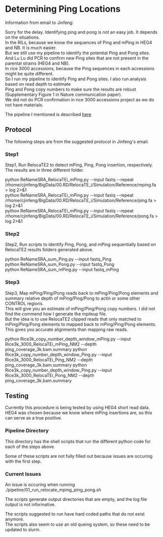 # Determining Ping Locations

Information from email to Jinfeng:  

 
Sorry for the delay. Identifying ping and pong is not an easy job. It depends on the situations.  
In the RILs, because we know the sequences of Ping and mPing in HEG4 and NB. It is much easier.  
But we still use my pipeline to identify the potential Ping and Pong sites.  
And Lu Lu did PCR to confirm new Ping sites that are not present in the parental strains (HEG4 and NB).  
In rice 3000 accessions, because the Ping sequences in each accessions might be quite different.  
So I run my pipeline to identify Ping and Pong sites. I also run analysis based on read depth to estimate  
Ping and Pong copy numbers to make sure the results are robust (Supplementary Figure 1 in Nature communication paper).  
We did not do PCR confirmation in rice 3000 accessions project as we do not have materials. 
 
The pipeline I mentioned is described [here](https://github.com/stajichlab/Dynamic_rice_publications/blob/master/rice_3k_mPing_scripts/Copy_numbers_characterization/work.sh)

## Protocol

The following steps are from the suggested protocol in Jinfeng's email.

### Step1

Step1, Run RelocaTE2 to detect mPing, Ping, Pong insertion, respectively. The results are in three different folder.

python ReNameSRA_RelocaTEi_mPing.py --input fastq --repeat /rhome/cjinfeng/BigData/00.RD/RelocaTE_i/Simulation/Reference/mping.fa > log 2>&1  
python ReNameSRA_RelocaTEi_mPing.py --input fastq --repeat /rhome/cjinfeng/BigData/00.RD/RelocaTE_i/Simulation/Reference/ping.fa > log 2>&1  
python ReNameSRA_RelocaTEi_mPing.py --input fastq --repeat /rhome/cjinfeng/BigData/00.RD/RelocaTE_i/Simulation/Reference/pong.fa > log 2>&1  

### Step2

Step2, Run scripts to identify Ping, Pong, and mPing sequentially based on RelocaTE2 results folders generated above.

python ReNameSRA_sum_Ping.py --input fastq_Ping  
python ReNameSRA_sum_Pong.py --input fastq_Pong  
python ReNameSRA_sum_mPing.py --input fastq_mPing  

### Step3

Step3, Map mPing/Ping/Pong reads back to mPing/Ping/Pong elements and summary relative depth of mPing/Ping/Pong to actin or some other CONTROL regions.  
This will give you an estimate of mPing/Ping/Pong copy numbers. I did not find the commend how I generate the mpileup file.  
But the idea is to use RelocaTE2 clipped reads that only matched to mPing/Ping/Pong elements to mapped back to mPing/Ping/Pong elements.  
This gives you accurate alignments than mapping raw reads. 


python Rice3k_copy_number_depth_window_mPing.py --input Rice3k_3000_RelocaTEi_mPing_NM2 --depth ping_coverage_3k.bam.summary
python Rice3k_copy_number_depth_window_Ping.py --input Rice3k_3000_RelocaTEi_Ping_NM2 --depth ping_coverage_3k.bam.summary
python Rice3k_copy_number_depth_window_Ping.py --input Rice3k_3000_RelocaTEi_Pong_NM2 --depth ping_coverage_3k.bam.summary

## Testing

Currently this procedure is being tested by using HEG4 short read data. HEG4 was chosen because we know where mPing insertions
are, so this can serve as a true positive.

### Pipeline Directory

This directory has the shell scripts that run the different python code for each of the steps above.

Some of these scripts are not fully filled out because issues are occuring with the first step.


### Current Issues

An issue is occuring when running ./pipeline/01_run_relocate_mping_ping_pong.sh

The scripts generate output directories that are empty, and the log file output is not informative.


The scripts suggested to run have hard coded paths that do not exist anymore.  
The scripts also seem to use an old queing system, so these need to be updated to slurm.



